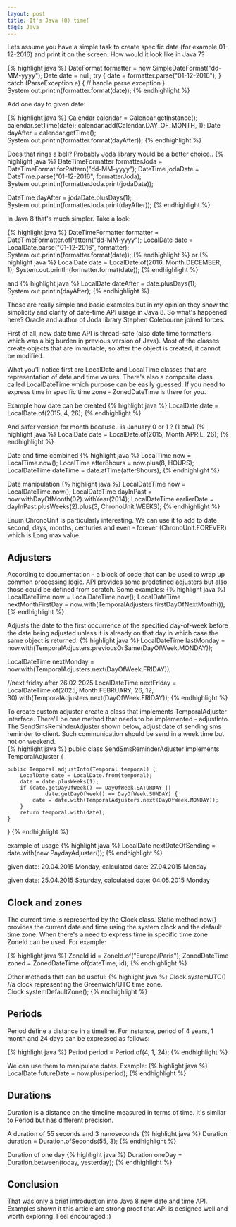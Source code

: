 ```yaml
---
layout: post
title: It's Java (8) time!
tags: Java
---
```


Lets assume you have a simple task to create specific date (for example 01-12-2016) and print it on the screen. How would it look like in Java 7?

{% highlight java %}
DateFormat formatter = new SimpleDateFormat("dd-MM-yyyy");
Date date = null;
try {
   date = formatter.parse("01-12-2016");
} catch (ParseException e) {
   // handle parse exception
}
System.out.println(formatter.format(date));
{% endhighlight %}

Add one day to given date:

{% highlight java %}
Calendar calendar = Calendar.getInstance();
calendar.setTime(date);
calendar.add(Calendar.DAY_OF_MONTH, 1);
Date dayAfter = calendar.getTime();
System.out.println(formatter.format(dayAfter));
{% endhighlight %}


Does that rings a bell? Probably <a href="http://www.joda.org/joda-time/" target="_blank">Joda library</a> would be a better choice..
{% highlight java %}
DateTimeFormatter formatterJoda = DateTimeFormat.forPattern("dd-MM-yyyy");
DateTime jodaDate = DateTime.parse("01-12-2016", formatterJoda);
System.out.println(formatterJoda.print(jodaDate));

DateTime dayAfter = jodaDate.plusDays(1);
System.out.println(formatterJoda.print(dayAfter));
{% endhighlight %}


In Java 8 that's much simpler. Take a look:

{% highlight java %}
DateTimeFormatter formatter = DateTimeFormatter.ofPattern("dd-MM-yyyy");
LocalDate date = LocalDate.parse("01-12-2016", formatter);
System.out.println(formatter.format(date));
{% endhighlight %}
or
{% highlight java %}
LocalDate date = LocalDate.of(2016, Month.DECEMBER, 1);
System.out.println(formatter.format(date));
{% endhighlight %}

and
{% highlight java %}
LocalDate dateAfter = date.plusDays(1);
System.out.println(dayAfter);
{% endhighlight %}

Those are really simple and basic examples but in my opinion they show the simplicity and clarity of date-time API usage in Java 8. 
So what's happened here? Oracle and author of Joda library Stephen Colebourne joined forces.
  
First of all, new date time API is thread-safe (also date time formatters which was a big burden in previous version of Java). Most of the classes create objects that are immutable, so after the object is created, it cannot be modified.

What you'll notice first are LocalDate and LocalTime classes that are representation of date and time values. There's also a composite class called LocalDateTime which purpose can be easily guessed. If you need to express time in specific time zone - ZonedDateTime is there for you.

Example how date can be created
{% highlight java %}
LocalDate date = LocalDate.of(2015, 4, 26);
{% endhighlight %}

And safer version for month because.. is January 0 or 1 ? (1 btw)
{% highlight java %}
LocalDate date = LocalDate.of(2015, Month.APRIL, 26); 
{% endhighlight %}

Date and time combined
{% highlight java %}
LocalTime now = LocalTime.now();
LocalTime after8hours = now.plus(8, HOURS);
LocalDateTime dateTime = date.atTime(after8hours);
{% endhighlight %}

Date manipulation
{% highlight java %}
LocalDateTime now = LocalDateTime.now();
LocalDateTime dayInPast = now.withDayOfMonth(02).withYear(2014);
LocalDateTime earlierDate = dayInPast.plusWeeks(2).plus(3, ChronoUnit.WEEKS);
{% endhighlight %}
 
Enum ChronoUnit is particularly interesting. We can use it to add to date second, days, months, centuries and even - forever (ChronoUnit.FOREVER) which is Long max value.

## Adjusters

According to documentation - a block of code that can be used to wrap up common processing logic. API provides some predefined adjusters but also those could be defined from scratch.
Some examples:
{% highlight java %}
LocalDateTime now = LocalDateTime.now();
LocalDateTime nextMonthFirstDay = now.with(TemporalAdjusters.firstDayOfNextMonth());
{% endhighlight %}

Adjusts the date to the first occurrence of the specified day-of-week before the date being adjusted unless it is already on that day in which case the same object is returned.
{% highlight java %}
LocalDateTime lastMonday = now.with(TemporalAdjusters.previousOrSame(DayOfWeek.MONDAY));

LocalDateTime nextMonday = now.with(TemporalAdjusters.next(DayOfWeek.FRIDAY));

//next friday after 26.02.2025
LocalDateTime nextFriday = LocalDateTime.of(2025, Month.FEBRUARY, 26, 12, 30).with(TemporalAdjusters.next(DayOfWeek.FRIDAY));
{% endhighlight %}

To create custom adjuster create a class that implements TemporalAdjuster interface. There'll be one method that needs to be implemented - adjustInto.
The SendSmsReminderAdjuster shown below, adjust date of sending sms reminder to client. Such communication should be send in a week time but not on weekend.  
{% highlight java %}
public class SendSmsReminderAdjuster implements TemporalAdjuster {
    
    public Temporal adjustInto(Temporal temporal) {
        LocalDate date = LocalDate.from(temporal);
        date = date.plusWeeks(1);
        if (date.getDayOfWeek() == DayOfWeek.SATURDAY ||
                date.getDayOfWeek() == DayOfWeek.SUNDAY) {
            date = date.with(TemporalAdjusters.next(DayOfWeek.MONDAY));
        }
        return temporal.with(date);
    }
}
{% endhighlight %}

example of usage
{% highlight java %}
LocalDate nextDateOfSending = date.with(new PaydayAdjuster());
{% endhighlight %}

given date: 20.04.2015 Monday, calculated date: 27.04.2015 Monday

given date: 25.04.2015 Saturday, calculated date: 04.05.2015 Monday

## Clock and zones

The current time is represented by the Clock class. Static method now() provides the current date and time using the system clock and the default time zone.
When there's a need to express time in specific time zone ZoneId can be used. For example:

{% highlight java %}
ZoneId id = ZoneId.of("Europe/Paris");
ZonedDateTime zoned = ZonedDateTime.of(dateTime, id);
{% endhighlight %}

Other methods that can be useful:
{% highlight java %}
Clock.systemUTC() //a clock representing the Greenwich/UTC time zone.
Clock.systemDefaultZone();
{% endhighlight %}

## Periods

Period define a distance in a timeline. For instance, period of 4 years, 1 month and 24 days can be expressed as follows:

{% highlight java %}
Period period = Period.of(4, 1, 24);
{% endhighlight %}

We can use them to manipulate dates. Example:
{% highlight java %}
LocalDate futureDate = now.plus(period);
{% endhighlight %}

## Durations 

Duration is a distance on the timeline measured in terms of time. It's similar to Period but has different precision.
 
A duration of 55 seconds and 3 nanoseconds
{% highlight java %}
Duration duration = Duration.ofSeconds(55, 3);
{% endhighlight %}

Duration of one day
{% highlight java %}
Duration oneDay = Duration.between(today, yesterday);
{% endhighlight %}

## Conclusion
That was only a brief introduction into Java 8 new date and time API. Examples shown it this article are strong proof that API is designed well and worth exploring. Feel encouraged :) 
